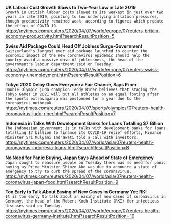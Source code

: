 **UK Labour Cost Growth Slows to Two-Year Low in Late 2019**\
`Growth in British labour costs slowed to its weakest in just over two years in late 2019, pointing to low underlying inflation pressures, though productivity remained weak, according to figures which predate the effect of COVID-19.`\
https://nytimes.com/reuters/2020/04/07/world/europe/07reuters-britain-economy-productivity.html?searchResultPosition=5

**Swiss Aid Package Could Head Off Jobless Surge-Government**\
`Switzerland's largest ever aid package launched to counter the economic impact of the new coronavirus epidemic should help the country avoid a massive wave of joblessness, the head of the government's labour department said on Tuesday.`\
https://nytimes.com/reuters/2020/04/07/world/europe/07reuters-swiss-economy-unemployment.html?searchResultPosition=6

**Tokyo 2020 Delay Gives Everyone a Fair Chance, Says Riner**\
`Double Olympic judo champion Teddy Riner believes that staging the Tokyo Games in 2021 will put all athletes on an equal footing after the sports extravaganza was postponed for a year due to the coronavirus outbreak.`\
https://nytimes.com/reuters/2020/04/07/sports/olympics/07reuters-health-coronavirus-judo-riner.html?searchResultPosition=7

**Indonesia in Talks With Development Banks for Loans Totalling $7 Billion**\
`The Indonesian government is in talks with development banks for loans totalling $7 billion to finance its COVID-19 relief efforts, Finance Minister Sri Mulyani Indrawati told a call with investors.`\
https://nytimes.com/reuters/2020/04/07/world/asia/07reuters-health-coronavirus-indonesia-loans.html?searchResultPosition=8

**No Need for Panic Buying, Japan Says Ahead of State of Emergency**\
`Japan sought to reassure people on Tuesday there was no need for panic buying as Prime Minister Shinzo Abe was due to announce a state of emergency to try to curb the spread of the coronavirus.`\
https://nytimes.com/reuters/2020/04/07/world/asia/07reuters-health-coronavirus-japan-food.html?searchResultPosition=9

**Too Early to Talk About Easing of New Cases in Germany Yet: RKI**\
`It is too early to talk about an easing of new cases of coronavirus in Germany, the head of the Robert Koch Institute (RKI) for infectious diseases said on Tuesday.`\
https://nytimes.com/reuters/2020/04/07/world/europe/07reuters-health-coronavirus-germany-institute.html?searchResultPosition=10

